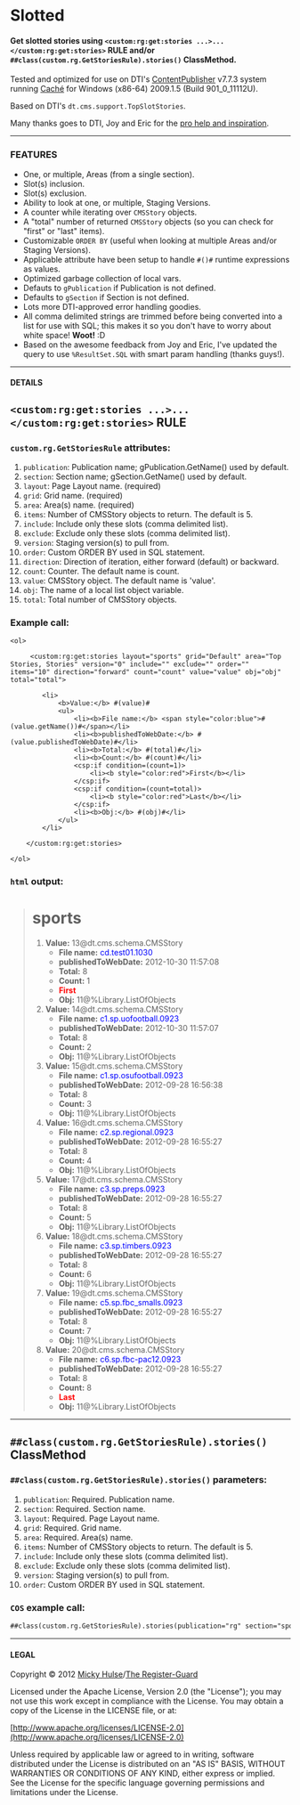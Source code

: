 # Slotted

#### Get slotted stories using `<custom:rg:get:stories ...>...</custom:rg:get:stories>` RULE and/or `##class(custom.rg.GetStoriesRule).stories()` ClassMethod.

Tested and optimized for use on DTI's [ContentPublisher](http://www.dtint.com/our-solutions/content-publisher/) v7.7.3 system running [Caché](http://www.intersystems.com/cache/index.html) for Windows (x86-64) 2009.1.5 (Build 901_0_11112U).

Based on DTI's `dt.cms.support.TopSlotStories`.

Many thanks goes to DTI, Joy and Eric for the [pro help and inspiration](https://groups.google.com/forum/#!topic/dti-lightning/5avEj-4twNE/discussion).

---

### FEATURES

* One, or multiple, Areas (from a single section).
* Slot(s) inclusion.
* Slot(s) exclusion.
* Ability to look at one, or multiple, Staging Versions.
* A counter while iterating over `CMSStory` objects.
* A "total" number of returned `CMSStory` objects (so you can check for "first" or "last" items).
* Customizable `ORDER BY` (useful when looking at multiple Areas and/or Staging Versions).
* Applicable attribute have been setup to handle `#()#` runtime expressions as values.
* Optimized garbage collection of local vars.
* Defauts to `gPublication` if Publication is not defined.
* Defaults to `gSection` if Section is not defined.
* Lots more DTI-approved error handling goodies.
* All comma delimited strings are trimmed before being converted into a list for use with SQL; this makes it so you don't have to worry about white space! **Woot!** :D
* Based on the awesome feedback from Joy and Eric, I've updated the query to use `%ResultSet.SQL` with smart param handling (thanks guys!).

---

#### DETAILS

## `<custom:rg:get:stories ...>...</custom:rg:get:stories>` RULE

### `custom.rg.GetStoriesRule` attributes:

1. `publication`: Publication name; gPublication.GetName() used by default.
2. `section`: Section name; gSection.GetName() used by default.
3. `layout`: Page Layout name. (required)
4. `grid`: Grid name. (required)
5. `area`: Area(s) name. (required)
6. `items`: Number of CMSStory objects to return. The default is 5.
7. `include`: Include only these slots (comma delimited list).
8. `exclude`: Exclude only these slots (comma delimited list).
9. `version`: Staging version(s) to pull from.
10. `order`: Custom ORDER BY used in SQL statement.
11. `direction`: Direction of iteration, either forward (default) or backward.
12. `count`: Counter. The default name is count.
13. `value`: CMSStory object. The default name is 'value'.
14. `obj`: The name of a local list object variable.
15. `total`: Total number of CMSStory objects.

### Example call:

```
<ol>
	
	 <custom:rg:get:stories layout="sports" grid="Default" area="Top Stories, Stories" version="0" include="" exclude="" order="" items="10" direction="forward" count="count" value="value" obj="obj" total="total">
		
		<li>
			<b>Value:</b> #(value)#
			<ul>
				<li><b>File name:</b> <span style="color:blue">#(value.getName())#</span></li>
				<li><b>publishedToWebDate:</b> #(value.publishedToWebDate)#</li>
				<li><b>Total:</b> #(total)#</li>
				<li><b>Count:</b> #(count)#</li>
				<csp:if condition=(count=1)>
					<li><b style="color:red">First</b></li>
				</csp:if>
				<csp:if condition=(count=total)>
					<li><b style="color:red">Last</b></li>
				</csp:if>
				<li><b>Obj:</b> #(obj)#</li>
			</ul>
		</li>
		
	</custom:rg:get:stories>
	
</ol>
```

### `html` output:

> <h1>sports</h1>
> 
> <ol>
> 	<li>
> 		<b>Value:</b> 13@dt.cms.schema.CMSStory
> 		<ul>
> 			<li><b>File name:</b> <span style="color:blue">cd.test01.1030</span></li>
> 			<li><b>publishedToWebDate:</b> 2012-10-30 11:57:08</li>
> 			<li><b>Total:</b> 8</li>
> 			<li><b>Count:</b> 1</li>
> 				<li><b style="color:red">First</b></li>
> 			<li><b>Obj:</b> 11@%Library.ListOfObjects</li>
> 		</ul>
> 	</li>
> 	<li>
> 		<b>Value:</b> 14@dt.cms.schema.CMSStory
> 		<ul>
> 			<li><b>File name:</b> <span style="color:blue">c1.sp.uofootball.0923</span></li>
> 			<li><b>publishedToWebDate:</b> 2012-10-30 11:57:07</li>
> 			<li><b>Total:</b> 8</li>
> 			<li><b>Count:</b> 2</li>
> 			<li><b>Obj:</b> 11@%Library.ListOfObjects</li>
> 		</ul>
> 	</li>
> 	<li>
> 		<b>Value:</b> 15@dt.cms.schema.CMSStory
> 		<ul>
> 			<li><b>File name:</b> <span style="color:blue">c1.sp.osufootball.0923</span></li>
> 			<li><b>publishedToWebDate:</b> 2012-09-28 16:56:38</li>
> 			<li><b>Total:</b> 8</li>
> 			<li><b>Count:</b> 3</li>
> 			<li><b>Obj:</b> 11@%Library.ListOfObjects</li>
> 		</ul>
> 	</li>
> 	<li>
> 		<b>Value:</b> 16@dt.cms.schema.CMSStory
> 		<ul>
> 			<li><b>File name:</b> <span style="color:blue">c2.sp.regional.0923</span></li>
> 			<li><b>publishedToWebDate:</b> 2012-09-28 16:55:27</li>
> 			<li><b>Total:</b> 8</li>
> 			<li><b>Count:</b> 4</li>
> 			<li><b>Obj:</b> 11@%Library.ListOfObjects</li>
> 		</ul>
> 	</li>
> 	<li>
> 		<b>Value:</b> 17@dt.cms.schema.CMSStory
> 		<ul>
> 			<li><b>File name:</b> <span style="color:blue">c3.sp.preps.0923</span></li>
> 			<li><b>publishedToWebDate:</b> 2012-09-28 16:55:27</li>
> 			<li><b>Total:</b> 8</li>
> 			<li><b>Count:</b> 5</li>
> 			<li><b>Obj:</b> 11@%Library.ListOfObjects</li>
> 		</ul>
> 	</li>
> 	<li>
> 		<b>Value:</b> 18@dt.cms.schema.CMSStory
> 		<ul>
> 			<li><b>File name:</b> <span style="color:blue">c3.sp.timbers.0923</span></li>
> 			<li><b>publishedToWebDate:</b> 2012-09-28 16:55:27</li>
> 			<li><b>Total:</b> 8</li>
> 			<li><b>Count:</b> 6</li>
> 			<li><b>Obj:</b> 11@%Library.ListOfObjects</li>
> 		</ul>
> 	</li>
> 	<li>
> 		<b>Value:</b> 19@dt.cms.schema.CMSStory
> 		<ul>
> 			<li><b>File name:</b> <span style="color:blue">c5.sp.fbc_smalls.0923</span></li>
> 			<li><b>publishedToWebDate:</b> 2012-09-28 16:55:27</li>
> 			<li><b>Total:</b> 8</li>
> 			<li><b>Count:</b> 7</li>
> 			<li><b>Obj:</b> 11@%Library.ListOfObjects</li>
> 		</ul>
> 	</li>
> 	<li>
> 		<b>Value:</b> 20@dt.cms.schema.CMSStory
> 		<ul>
> 			<li><b>File name:</b> <span style="color:blue">c6.sp.fbc-pac12.0923</span></li>
> 			<li><b>publishedToWebDate:</b> 2012-09-28 16:55:27</li>
> 			<li><b>Total:</b> 8</li>
> 			<li><b>Count:</b> 8</li>
> 				<li><b style="color:red">Last</b></li>
> 			<li><b>Obj:</b> 11@%Library.ListOfObjects</li>
> 		</ul>
> 	</li>
> </ol>

---

## `##class(custom.rg.GetStoriesRule).stories()` ClassMethod

### `##class(custom.rg.GetStoriesRule).stories()` parameters:

1. `publication`: Required. Publication name.
2. `section`: Required. Section name.
3. `layout`: Required. Page Layout name.
4. `grid`: Required. Grid name.
5. `area`: Required. Area(s) name.
6. `items`: Number of CMSStory objects to return. The default is 5.
7. `include`: Include only these slots (comma delimited list).
8. `exclude`: Exclude only these slots (comma delimited list).
9. `version`: Staging version(s) to pull from.
10. `order`: Custom ORDER BY used in SQL statement.

### `COS` example call:

```txt
##class(custom.rg.GetStoriesRule).stories(publication="rg" section="sports" layout="sports" grid="Default" area=" Top Stories Stories" items="10" include="" exclude="" version="0" order="")
```

---

#### LEGAL

Copyright © 2012 [Micky Hulse](http://hulse.me)/[The Register-Guard](http://www.registerguard.com)

Licensed under the Apache License, Version 2.0 (the "License"); you may not use this work except in compliance with the License. You may obtain a copy of the License in the LICENSE file, or at:

[http://www.apache.org/licenses/LICENSE-2.0](http://www.apache.org/licenses/LICENSE-2.0)

Unless required by applicable law or agreed to in writing, software distributed under the License is distributed on an "AS IS" BASIS, WITHOUT WARRANTIES OR CONDITIONS OF ANY KIND, either express or implied. See the License for the specific language governing permissions and limitations under the License.